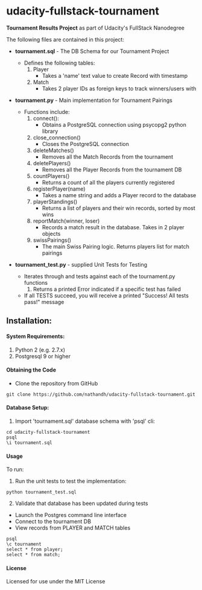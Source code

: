# udacity-fullstack-tournament
**Tournament Results Project** as part of Udacity's FullStack Nanodegree

The following files are contained in this project:

* **tournament.sql** - The DB Schema for our Tournament Project
    * Defines the following tables:
	  1. Player
		  * Takes a 'name' text value to create Record with timestamp
	  2. Match
		  * Takes 2 player IDs as foreign keys to track winners/users with

* **tournament.py** - Main implementation for Tournament Pairings
	* Functions include:
	  1. connect():
		  * Obtains a PostgreSQL connection using psycopg2 python library
	  2. close_connection()
		  * Closes the PostgreSQL connection
	  3. deleteMatches()
		  * Removes all the Match Records from the tournament
	  4. deletePlayers()
		  * Removes all the Player Records from the tournament DB
	  5. countPlayers()
		  * Returns a count of all the players currently registered
	  6. registerPlayer(name)
		  * Takes a name string and adds a Player record to the database
	  7. playerStandings()
		  * Returns a list of players and their win records, sorted by most wins
	  8. reportMatch(winner, loser)
		  * Records a match result in the database. Takes in 2 player objects
	  9. swissPairings()
		  * The main Swiss Pairing logic. Returns players list for match pairings

* **tournament_test.py** - supplied Unit Tests for Testing
	* Iterates through and tests against each of the tournament.py functions
	  1. Returns a printed Error indicated if a specific test has failed
	* If all TESTS succeed, you will receive a printed "Success! All tests pass!" message

## Installation:
#### System Requirements:
1. Python 2 (e.g. 2.7.x)
2. Postgresql 9 or higher

#### Obtaining the Code
* Clone the repository from GitHub
```
git clone https://github.com/nathandh/udacity-fullstack-tournament.git
```

#### Database Setup:
1. Import 'tournament.sql' database schema with 'psql' cli:
```
cd udacity-fullstack-tournament
psql
\i tournament.sql
```

#### Usage
To run:

1. Run the unit tests to test the implementation:
```
python tournament_test.sql
```

2. Validate that database has been updated during tests
* Launch the Postgres command line interface
* Connect to the tournament DB
* View records from PLAYER and MATCH tables
```
psql
\c tournament
select * from player;
select * from match;
```

#### License
Licensed for use under the MIT License
